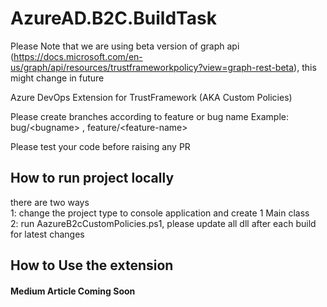 # AzureAD.B2C.BuildTask
Please Note that we are using beta version of graph api (https://docs.microsoft.com/en-us/graph/api/resources/trustframeworkpolicy?view=graph-rest-beta), this might change in future

Azure DevOps Extension for TrustFramework (AKA Custom Policies)

Please create branches according to feature or bug name
Example: bug/&lt;bugname&gt; , feature/&lt;feature-name&gt; 

Please test your code before raising any PR

## How to run project locally
there are two ways
</br>
1: change the project type to console application and create 1 Main class 
</br>
2: run AazureB2cCustomPolicies.ps1, please update all dll after each build for latest changes
</br>

## How to Use the extension
#### Medium Article Coming Soon 
